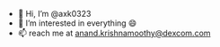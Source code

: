 - 👋 Hi, I’m @axk0323
- 👀 I’m interested in everything 😄
- 📫 reach me at anand.krishnamoothy@dexcom.com
